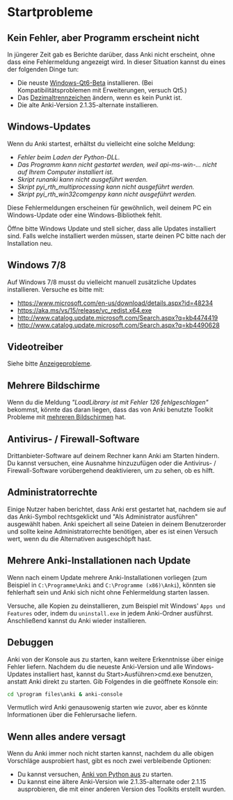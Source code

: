 # Startprobleme

<!-- toc -->

## Kein Fehler, aber Programm erscheint nicht

In jüngerer Zeit gab es Berichte darüber, dass Anki nicht erscheint, ohne dass
eine Fehlermeldung angezeigt wird. In dieser Situation kannst du eines der folgenden
Dinge tun:

- Die neuste [Windows-Qt6-Beta](https://apps.ankiweb.net/downloads/beta/?C=N&O=D)
  installieren. (Bei Kompatibilitätsproblemen mit Erweiterungen, versuch Qt5.)
- Das [Dezimaltrennzeichen](https://forums.ankiweb.net/t/windows-update-broke-anki/1822/75)
  ändern, wenn es kein Punkt ist.
- Die alte Anki-Version 2.1.35-alternate installieren.

## Windows-Updates

Wenn du Anki startest, erhältst du vielleicht eine solche Meldung:

- *Fehler beim Laden der Python-DLL.*
- *Das Programm kann nicht gestartet werden, weil api-ms-win-... nicht auf Ihrem
  Computer installiert ist.*
- *Skript runanki kann nicht ausgeführt werden.*
- *Skript pyi_rth_multiprocessing kann nicht ausgeführt werden.*
- *Skript pyi_rth_win32comgenpy kann nicht ausgeführt werden.*

Diese Fehlermeldungen erscheinen für gewöhnlich, weil deinem PC ein Windows-Update
oder eine Windows-Bibliothek fehlt.

Öffne bitte Windows Update und stell sicher, dass alle Updates installiert sind.
Falls welche installiert werden müssen, starte deinen PC bitte nach der Installation
neu.

## Windows 7/8

Auf Windows 7/8 musst du vielleicht manuell zusätzliche Updates installieren.
Versuche es bitte mit:

- <https://www.microsoft.com/en-us/download/details.aspx?id=48234>
- <https://aka.ms/vs/15/release/vc_redist.x64.exe>
- <http://www.catalog.update.microsoft.com/Search.aspx?q=kb4474419>
- <http://www.catalog.update.microsoft.com/Search.aspx?q=kb4490628>

## Videotreiber

Siehe bitte [Anzeigeprobleme](./display-issues.md).

## Mehrere Bildschirme

Wenn du die Meldung *"LoadLibrary ist mit Fehler 126 fehlgeschlagen"* bekommst,
könnte das daran liegen, dass das von Anki benutzte Toolkit Probleme mit
[mehreren Bildschirmen](https://forums.ankiweb.net/t/error-126-on-open-anki-desktop/13967)
hat.

## Antivirus- / Firewall-Software

Drittanbieter-Software auf deinem Rechner kann Anki am Starten hindern. Du kannst
versuchen, eine Ausnahme hinzuzufügen oder die Antivirus- / Firewall-Software
vorübergehend deaktivieren, um zu sehen, ob es hilft.

## Administratorrechte

Einige Nutzer haben berichtet, dass Anki erst gestartet hat, nachdem sie auf das
Anki-Symbol rechtsgeklickt und "Als Administrator ausführen" ausgewählt haben.
Anki speichert all seine Dateien in deinem Benutzerorder und sollte keine Administratorrechte
benötigen, aber es ist einen Versuch wert, wenn du die Alternativen ausgeschöpft hast.

## Mehrere Anki-Installationen nach Update

Wenn nach einem Update mehrere Anki-Installationen vorliegen (zum Beispiel in
`C:\Programme\Anki` and `C:\Programme (x86)\Anki`), könnten sie fehlerhaft
sein und Anki sich nicht ohne Fehlermeldung starten lassen.

Versuche, alle Kopien zu deinstallieren, zum Beispiel mit Windows' `Apps und Features`
oder, indem du `uninstall.exe` in jedem Anki-Ordner ausführst. Anschließend kannst
du Anki wieder installieren.

## Debuggen

Anki von der Konsole aus zu starten, kann weitere Erkenntnisse über einige Fehler
liefern. Nachdem du die neueste Anki-Version und alle Windows-Updates installiert
hast, kannst du Start>Ausführen>cmd.exe benutzen, anstatt Anki direkt zu starten.
Gib Folgendes in die geöffnete Konsole ein:

```bat
cd \program files\anki & anki-console
```

Vermutlich wird Anki genausowenig starten wie zuvor, aber es könnte Informationen
über die Fehlerursache liefern.

## Wenn alles andere versagt

Wenn du Anki immer noch nicht starten kannst, nachdem du alle obigen Vorschläge
ausprobiert hast, gibt es noch zwei verbleibende Optionen:

- Du kannst versuchen,
  [Anki von Python aus](https://faqs.ankiweb.net/running-from-python.html) zu starten.
- Du kannst eine ältere Anki-Version wie 2.1.35-alternate oder 2.1.15 ausprobieren,
  die mit einer anderen Version des Toolkits erstellt wurden.
